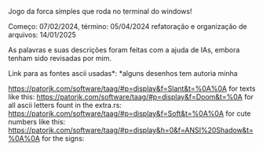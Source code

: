 Jogo da forca simples que roda no terminal do windows!

Começo: 07/02/2024, término: 05/04/2024
refatoração e organização de arquivos: 14/01/2025

As palavras e suas descrições foram feitas com a ajuda de IAs, embora tenham sido revisadas por mim.

Link para as fontes ascii usadas*: 
*alguns desenhos tem autoria minha

https://patorjk.com/software/taag/#p=display&f=Slant&t=%0A%0A for texts like this:
https://patorjk.com/software/taag/#p=display&f=Doom&t=%0A for all ascii letters fount in the extra.rs:
https://patorjk.com/software/taag/#p=display&f=Soft&t=%0A%0A for cute numbers like this:
https://patorjk.com/software/taag/#p=display&h=0&f=ANSI%20Shadow&t=%0A%0A for the signs: 

